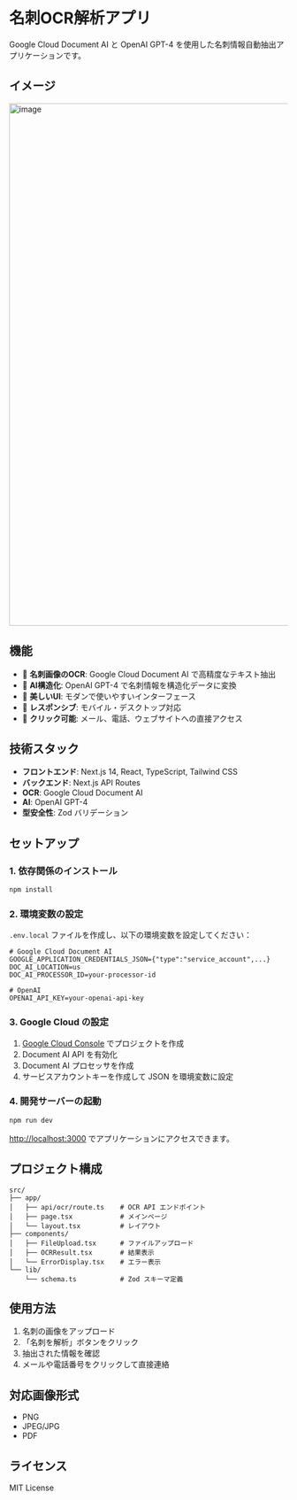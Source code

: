 # 名刺OCR解析アプリ

Google Cloud Document AI と OpenAI GPT-4 を使用した名刺情報自動抽出アプリケーションです。


## イメージ
<img width="1382" height="944" alt="image" src="https://github.com/user-attachments/assets/455e8a3e-3f66-438f-b082-6cb55fad6714" />


## 機能

- 📄 **名刺画像のOCR**: Google Cloud Document AI で高精度なテキスト抽出
- 🤖 **AI構造化**: OpenAI GPT-4 で名刺情報を構造化データに変換
- 🎨 **美しいUI**: モダンで使いやすいインターフェース
- 📱 **レスポンシブ**: モバイル・デスクトップ対応
- 🔗 **クリック可能**: メール、電話、ウェブサイトへの直接アクセス

## 技術スタック

- **フロントエンド**: Next.js 14, React, TypeScript, Tailwind CSS
- **バックエンド**: Next.js API Routes
- **OCR**: Google Cloud Document AI
- **AI**: OpenAI GPT-4
- **型安全性**: Zod バリデーション

## セットアップ

### 1. 依存関係のインストール

```bash
npm install
```

### 2. 環境変数の設定

`.env.local` ファイルを作成し、以下の環境変数を設定してください：

```env
# Google Cloud Document AI
GOOGLE_APPLICATION_CREDENTIALS_JSON={"type":"service_account",...}
DOC_AI_LOCATION=us
DOC_AI_PROCESSOR_ID=your-processor-id

# OpenAI
OPENAI_API_KEY=your-openai-api-key
```

### 3. Google Cloud の設定

1. [Google Cloud Console](https://console.cloud.google.com/) でプロジェクトを作成
2. Document AI API を有効化
3. Document AI プロセッサを作成
4. サービスアカウントキーを作成して JSON を環境変数に設定

### 4. 開発サーバーの起動

```bash
npm run dev
```

[http://localhost:3000](http://localhost:3000) でアプリケーションにアクセスできます。

## プロジェクト構成

```
src/
├── app/
│   ├── api/ocr/route.ts    # OCR API エンドポイント
│   ├── page.tsx            # メインページ
│   └── layout.tsx          # レイアウト
├── components/
│   ├── FileUpload.tsx      # ファイルアップロード
│   ├── OCRResult.tsx       # 結果表示
│   └── ErrorDisplay.tsx    # エラー表示
└── lib/
    └── schema.ts           # Zod スキーマ定義
```

## 使用方法

1. 名刺の画像をアップロード
2. 「名刺を解析」ボタンをクリック
3. 抽出された情報を確認
4. メールや電話番号をクリックして直接連絡

## 対応画像形式

- PNG
- JPEG/JPG
- PDF

## ライセンス

MIT License

